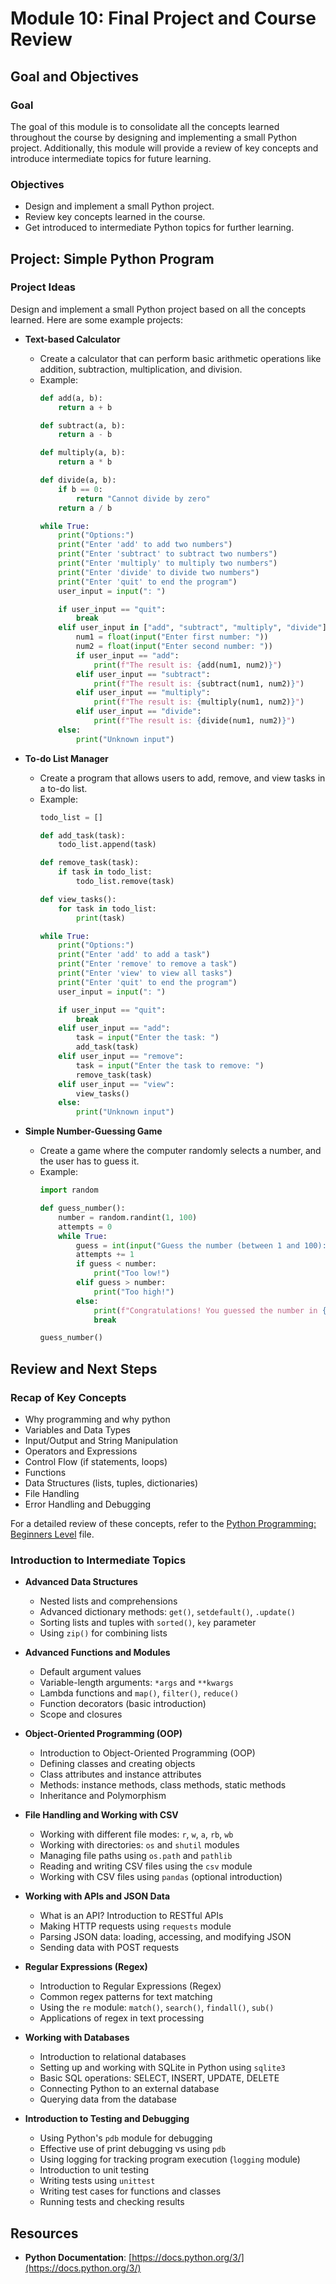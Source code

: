 # Module 10: Final Project and Course Review

## Goal and Objectives

### Goal
The goal of this module is to consolidate all the concepts learned throughout the course by designing and implementing a small Python project. Additionally, this module will provide a review of key concepts and introduce intermediate topics for future learning.

### Objectives
- Design and implement a small Python project.
- Review key concepts learned in the course.
- Get introduced to intermediate Python topics for further learning.

## Project: Simple Python Program

### Project Ideas
Design and implement a small Python project based on all the concepts learned. Here are some example projects:

- **Text-based Calculator**
    - Create a calculator that can perform basic arithmetic operations like addition, subtraction, multiplication, and division.
    - Example:
        ```python
        def add(a, b):
            return a + b

        def subtract(a, b):
            return a - b

        def multiply(a, b):
            return a * b

        def divide(a, b):
            if b == 0:
                return "Cannot divide by zero"
            return a / b

        while True:
            print("Options:")
            print("Enter 'add' to add two numbers")
            print("Enter 'subtract' to subtract two numbers")
            print("Enter 'multiply' to multiply two numbers")
            print("Enter 'divide' to divide two numbers")
            print("Enter 'quit' to end the program")
            user_input = input(": ")

            if user_input == "quit":
                break
            elif user_input in ["add", "subtract", "multiply", "divide"]:
                num1 = float(input("Enter first number: "))
                num2 = float(input("Enter second number: "))
                if user_input == "add":
                    print(f"The result is: {add(num1, num2)}")
                elif user_input == "subtract":
                    print(f"The result is: {subtract(num1, num2)}")
                elif user_input == "multiply":
                    print(f"The result is: {multiply(num1, num2)}")
                elif user_input == "divide":
                    print(f"The result is: {divide(num1, num2)}")
            else:
                print("Unknown input")
        ```

- **To-do List Manager**
    - Create a program that allows users to add, remove, and view tasks in a to-do list.
    - Example:
        ```python
        todo_list = []

        def add_task(task):
            todo_list.append(task)

        def remove_task(task):
            if task in todo_list:
                todo_list.remove(task)

        def view_tasks():
            for task in todo_list:
                print(task)

        while True:
            print("Options:")
            print("Enter 'add' to add a task")
            print("Enter 'remove' to remove a task")
            print("Enter 'view' to view all tasks")
            print("Enter 'quit' to end the program")
            user_input = input(": ")

            if user_input == "quit":
                break
            elif user_input == "add":
                task = input("Enter the task: ")
                add_task(task)
            elif user_input == "remove":
                task = input("Enter the task to remove: ")
                remove_task(task)
            elif user_input == "view":
                view_tasks()
            else:
                print("Unknown input")
        ```

- **Simple Number-Guessing Game**
    - Create a game where the computer randomly selects a number, and the user has to guess it.
    - Example:
        ```python
        import random

        def guess_number():
            number = random.randint(1, 100)
            attempts = 0
            while True:
                guess = int(input("Guess the number (between 1 and 100): "))
                attempts += 1
                if guess < number:
                    print("Too low!")
                elif guess > number:
                    print("Too high!")
                else:
                    print(f"Congratulations! You guessed the number in {attempts} attempts.")
                    break

        guess_number()
        ```

## Review and Next Steps

### Recap of Key Concepts
- Why programming and why python 
- Variables and Data Types
- Input/Output and String Manipulation
- Operators and Expressions
- Control Flow (if statements, loops)
- Functions
- Data Structures (lists, tuples, dictionaries)
- File Handling
- Error Handling and Debugging

For a detailed review of these concepts, refer to the [Python Programming: Beginners Level](README.md) file.

### Introduction to Intermediate Topics
- **Advanced Data Structures**
    - Nested lists and comprehensions
    - Advanced dictionary methods: `get()`, `setdefault()`, `.update()`
    - Sorting lists and tuples with `sorted()`, `key` parameter
    - Using `zip()` for combining lists

- **Advanced Functions and Modules**
    - Default argument values
    - Variable-length arguments: `*args` and `**kwargs`
    - Lambda functions and `map()`, `filter()`, `reduce()`
    - Function decorators (basic introduction)
    - Scope and closures

- **Object-Oriented Programming (OOP)**
    - Introduction to Object-Oriented Programming (OOP)
    - Defining classes and creating objects
    - Class attributes and instance attributes
    - Methods: instance methods, class methods, static methods
    - Inheritance and Polymorphism

- **File Handling and Working with CSV**
    - Working with different file modes: `r`, `w`, `a`, `rb`, `wb`
    - Working with directories: `os` and `shutil` modules
    - Managing file paths using `os.path` and `pathlib`
    - Reading and writing CSV files using the `csv` module
    - Working with CSV files using `pandas` (optional introduction)

- **Working with APIs and JSON Data**
    - What is an API? Introduction to RESTful APIs
    - Making HTTP requests using `requests` module
    - Parsing JSON data: loading, accessing, and modifying JSON
    - Sending data with POST requests

- **Regular Expressions (Regex)**
    - Introduction to Regular Expressions (Regex)
    - Common regex patterns for text matching
    - Using the `re` module: `match()`, `search()`, `findall()`, `sub()`
    - Applications of regex in text processing

- **Working with Databases**
    - Introduction to relational databases
    - Setting up and working with SQLite in Python using `sqlite3`
    - Basic SQL operations: SELECT, INSERT, UPDATE, DELETE
    - Connecting Python to an external database
    - Querying data from the database

- **Introduction to Testing and Debugging**
    - Using Python's `pdb` module for debugging
    - Effective use of print debugging vs using `pdb`
    - Using logging for tracking program execution (`logging` module)
    - Introduction to unit testing
    - Writing tests using `unittest`
    - Writing test cases for functions and classes
    - Running tests and checking results

## Resources

- **Python Documentation**: [https://docs.python.org/3/](https://docs.python.org/3/)